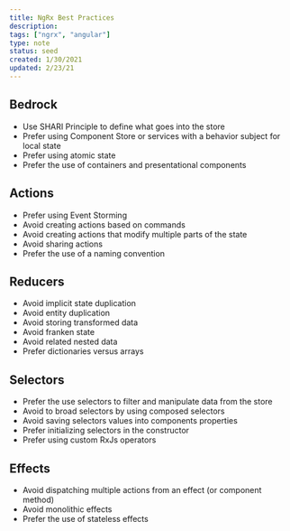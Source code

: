 ```yaml
---
title: NgRx Best Practices
description:
tags: ["ngrx", "angular"]
type: note
status: seed
created: 1/30/2021
updated: 2/23/21
---
```


## Bedrock

- Use SHARI Principle to define what goes into the store
- Prefer using Component Store or services with a behavior subject for local state
- Prefer using atomic state
- Prefer the use of containers and presentational components

## Actions

- Prefer using Event Storming
- Avoid creating actions based on commands
- Avoid creating actions that modify multiple parts of the state
- Avoid sharing actions
- Prefer the use of a naming convention

## Reducers

- Avoid implicit state duplication
- Avoid entity duplication
- Avoid storing transformed data
- Avoid franken state
- Avoid related nested data
- Prefer dictionaries versus arrays

## Selectors

- Prefer the use selectors to filter and manipulate data from the store
- Avoid to broad selectors by using composed selectors
- Avoid saving selectors values into components properties
- Prefer initializing selectors in the constructor
- Prefer using custom RxJs operators

## Effects

- Avoid dispatching multiple actions from an effect (or component method)
- Avoid monolithic effects
- Prefer the use of stateless effects

